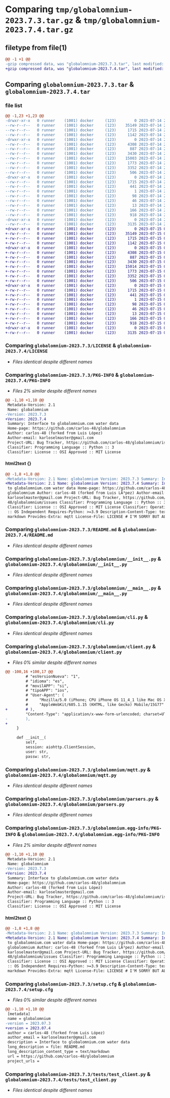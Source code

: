 # Comparing `tmp/globalomnium-2023.7.3.tar.gz` & `tmp/globalomnium-2023.7.4.tar.gz`

## filetype from file(1)

```diff
@@ -1 +1 @@
-gzip compressed data, was "globalomnium-2023.7.3.tar", last modified: Fri Jul 14 23:58:33 2023, max compression
+gzip compressed data, was "globalomnium-2023.7.4.tar", last modified: Sat Jul 15 00:07:02 2023, max compression
```

## Comparing `globalomnium-2023.7.3.tar` & `globalomnium-2023.7.4.tar`

### file list

```diff
@@ -1,23 +1,23 @@
-drwxr-xr-x   0 runner    (1001) docker     (123)        0 2023-07-14 23:58:33.980594 globalomnium-2023.7.3/
--rw-r--r--   0 runner    (1001) docker     (123)    35149 2023-07-14 23:58:23.000000 globalomnium-2023.7.3/LICENSE
--rw-r--r--   0 runner    (1001) docker     (123)     1715 2023-07-14 23:58:33.980594 globalomnium-2023.7.3/PKG-INFO
--rw-r--r--   0 runner    (1001) docker     (123)     1142 2023-07-14 23:58:23.000000 globalomnium-2023.7.3/README.md
-drwxr-xr-x   0 runner    (1001) docker     (123)        0 2023-07-14 23:58:33.980594 globalomnium-2023.7.3/globalomnium/
--rw-r--r--   0 runner    (1001) docker     (123)     4308 2023-07-14 23:58:23.000000 globalomnium-2023.7.3/globalomnium/__init__.py
--rw-r--r--   0 runner    (1001) docker     (123)      887 2023-07-14 23:58:23.000000 globalomnium-2023.7.3/globalomnium/__main__.py
--rw-r--r--   0 runner    (1001) docker     (123)     3430 2023-07-14 23:58:23.000000 globalomnium-2023.7.3/globalomnium/cli.py
--rw-r--r--   0 runner    (1001) docker     (123)    15003 2023-07-14 23:58:23.000000 globalomnium-2023.7.3/globalomnium/client.py
--rw-r--r--   0 runner    (1001) docker     (123)     1773 2023-07-14 23:58:23.000000 globalomnium-2023.7.3/globalomnium/mqtt.py
--rw-r--r--   0 runner    (1001) docker     (123)     3352 2023-07-14 23:58:23.000000 globalomnium-2023.7.3/globalomnium/parsers.py
--rw-r--r--   0 runner    (1001) docker     (123)      506 2023-07-14 23:58:23.000000 globalomnium-2023.7.3/globalomnium/types.py
-drwxr-xr-x   0 runner    (1001) docker     (123)        0 2023-07-14 23:58:33.980594 globalomnium-2023.7.3/globalomnium.egg-info/
--rw-r--r--   0 runner    (1001) docker     (123)     1715 2023-07-14 23:58:33.000000 globalomnium-2023.7.3/globalomnium.egg-info/PKG-INFO
--rw-r--r--   0 runner    (1001) docker     (123)      441 2023-07-14 23:58:33.000000 globalomnium-2023.7.3/globalomnium.egg-info/SOURCES.txt
--rw-r--r--   0 runner    (1001) docker     (123)        1 2023-07-14 23:58:33.000000 globalomnium-2023.7.3/globalomnium.egg-info/dependency_links.txt
--rw-r--r--   0 runner    (1001) docker     (123)       98 2023-07-14 23:58:33.000000 globalomnium-2023.7.3/globalomnium.egg-info/entry_points.txt
--rw-r--r--   0 runner    (1001) docker     (123)       46 2023-07-14 23:58:33.000000 globalomnium-2023.7.3/globalomnium.egg-info/requires.txt
--rw-r--r--   0 runner    (1001) docker     (123)       13 2023-07-14 23:58:33.000000 globalomnium-2023.7.3/globalomnium.egg-info/top_level.txt
--rw-r--r--   0 runner    (1001) docker     (123)      166 2023-07-14 23:58:23.000000 globalomnium-2023.7.3/pyproject.toml
--rw-r--r--   0 runner    (1001) docker     (123)      918 2023-07-14 23:58:33.984595 globalomnium-2023.7.3/setup.cfg
-drwxr-xr-x   0 runner    (1001) docker     (123)        0 2023-07-14 23:58:33.980594 globalomnium-2023.7.3/tests/
--rw-r--r--   0 runner    (1001) docker     (123)     3135 2023-07-14 23:58:23.000000 globalomnium-2023.7.3/tests/test_client.py
+drwxr-xr-x   0 runner    (1001) docker     (123)        0 2023-07-15 00:07:02.939720 globalomnium-2023.7.4/
+-rw-r--r--   0 runner    (1001) docker     (123)    35149 2023-07-15 00:06:53.000000 globalomnium-2023.7.4/LICENSE
+-rw-r--r--   0 runner    (1001) docker     (123)     1715 2023-07-15 00:07:02.939720 globalomnium-2023.7.4/PKG-INFO
+-rw-r--r--   0 runner    (1001) docker     (123)     1142 2023-07-15 00:06:53.000000 globalomnium-2023.7.4/README.md
+drwxr-xr-x   0 runner    (1001) docker     (123)        0 2023-07-15 00:07:02.939720 globalomnium-2023.7.4/globalomnium/
+-rw-r--r--   0 runner    (1001) docker     (123)     4308 2023-07-15 00:06:53.000000 globalomnium-2023.7.4/globalomnium/__init__.py
+-rw-r--r--   0 runner    (1001) docker     (123)      887 2023-07-15 00:06:53.000000 globalomnium-2023.7.4/globalomnium/__main__.py
+-rw-r--r--   0 runner    (1001) docker     (123)     3430 2023-07-15 00:06:53.000000 globalomnium-2023.7.4/globalomnium/cli.py
+-rw-r--r--   0 runner    (1001) docker     (123)    15014 2023-07-15 00:06:53.000000 globalomnium-2023.7.4/globalomnium/client.py
+-rw-r--r--   0 runner    (1001) docker     (123)     1773 2023-07-15 00:06:53.000000 globalomnium-2023.7.4/globalomnium/mqtt.py
+-rw-r--r--   0 runner    (1001) docker     (123)     3352 2023-07-15 00:06:53.000000 globalomnium-2023.7.4/globalomnium/parsers.py
+-rw-r--r--   0 runner    (1001) docker     (123)      506 2023-07-15 00:06:53.000000 globalomnium-2023.7.4/globalomnium/types.py
+drwxr-xr-x   0 runner    (1001) docker     (123)        0 2023-07-15 00:07:02.939720 globalomnium-2023.7.4/globalomnium.egg-info/
+-rw-r--r--   0 runner    (1001) docker     (123)     1715 2023-07-15 00:07:02.000000 globalomnium-2023.7.4/globalomnium.egg-info/PKG-INFO
+-rw-r--r--   0 runner    (1001) docker     (123)      441 2023-07-15 00:07:02.000000 globalomnium-2023.7.4/globalomnium.egg-info/SOURCES.txt
+-rw-r--r--   0 runner    (1001) docker     (123)        1 2023-07-15 00:07:02.000000 globalomnium-2023.7.4/globalomnium.egg-info/dependency_links.txt
+-rw-r--r--   0 runner    (1001) docker     (123)       98 2023-07-15 00:07:02.000000 globalomnium-2023.7.4/globalomnium.egg-info/entry_points.txt
+-rw-r--r--   0 runner    (1001) docker     (123)       46 2023-07-15 00:07:02.000000 globalomnium-2023.7.4/globalomnium.egg-info/requires.txt
+-rw-r--r--   0 runner    (1001) docker     (123)       13 2023-07-15 00:07:02.000000 globalomnium-2023.7.4/globalomnium.egg-info/top_level.txt
+-rw-r--r--   0 runner    (1001) docker     (123)      166 2023-07-15 00:06:53.000000 globalomnium-2023.7.4/pyproject.toml
+-rw-r--r--   0 runner    (1001) docker     (123)      918 2023-07-15 00:07:02.939720 globalomnium-2023.7.4/setup.cfg
+drwxr-xr-x   0 runner    (1001) docker     (123)        0 2023-07-15 00:07:02.939720 globalomnium-2023.7.4/tests/
+-rw-r--r--   0 runner    (1001) docker     (123)     3135 2023-07-15 00:06:53.000000 globalomnium-2023.7.4/tests/test_client.py
```

### Comparing `globalomnium-2023.7.3/LICENSE` & `globalomnium-2023.7.4/LICENSE`

 * *Files identical despite different names*

### Comparing `globalomnium-2023.7.3/PKG-INFO` & `globalomnium-2023.7.4/PKG-INFO`

 * *Files 2% similar despite different names*

```diff
@@ -1,10 +1,10 @@
 Metadata-Version: 2.1
 Name: globalomnium
-Version: 2023.7.3
+Version: 2023.7.4
 Summary: Interface to globalomnium.com water data
 Home-page: https://github.com/carlos-48/globalomnium
 Author: carlos-48 (forked from Luis López)
 Author-email: karloselmaster@gmail.com
 Project-URL: Bug Tracker, https://github.com/carlos-48/globalomnium/issues
 Classifier: Programming Language :: Python :: 3
 Classifier: License :: OSI Approved :: MIT License
```

#### html2text {}

```diff
@@ -1,8 +1,8 @@
-Metadata-Version: 2.1 Name: globalomnium Version: 2023.7.3 Summary: Interface
+Metadata-Version: 2.1 Name: globalomnium Version: 2023.7.4 Summary: Interface
 to globalomnium.com water data Home-page: https://github.com/carlos-48/
 globalomnium Author: carlos-48 (forked from Luis LÃ³pez) Author-email:
 karloselmaster@gmail.com Project-URL: Bug Tracker, https://github.com/carlos-
 48/globalomnium/issues Classifier: Programming Language :: Python :: 3
 Classifier: License :: OSI Approved :: MIT License Classifier: Operating System
 :: OS Independent Requires-Python: >=3.9 Description-Content-Type: text/
 markdown Provides-Extra: mqtt License-File: LICENSE # I'M SORRY BUT ALL
```

### Comparing `globalomnium-2023.7.3/README.md` & `globalomnium-2023.7.4/README.md`

 * *Files identical despite different names*

### Comparing `globalomnium-2023.7.3/globalomnium/__init__.py` & `globalomnium-2023.7.4/globalomnium/__init__.py`

 * *Files identical despite different names*

### Comparing `globalomnium-2023.7.3/globalomnium/__main__.py` & `globalomnium-2023.7.4/globalomnium/__main__.py`

 * *Files identical despite different names*

### Comparing `globalomnium-2023.7.3/globalomnium/cli.py` & `globalomnium-2023.7.4/globalomnium/cli.py`

 * *Files identical despite different names*

### Comparing `globalomnium-2023.7.3/globalomnium/client.py` & `globalomnium-2023.7.4/globalomnium/client.py`

 * *Files 0% similar despite different names*

```diff
@@ -100,16 +100,17 @@
         # "esVersionNueva": "1",
         # "idioma": "es",
         # "movilAPP": "si",
         # "tipoAPP": "ios",
         # "User-Agent": (
         #     "Mozilla/5.0 (iPhone; CPU iPhone OS 11_4_1 like Mac OS X) "
         #     "AppleWebKit/605.1.15 (KHTML, like Gecko) Mobile/15G77"
+        # ),
         "Content-Type": "application/x-www-form-urlencoded; charset=UTF-8",
-        ),
+        
     }
 
     def __init__(
         self,
         session: aiohttp.ClientSession,
         user: str,
         passw: str,
```

### Comparing `globalomnium-2023.7.3/globalomnium/mqtt.py` & `globalomnium-2023.7.4/globalomnium/mqtt.py`

 * *Files identical despite different names*

### Comparing `globalomnium-2023.7.3/globalomnium/parsers.py` & `globalomnium-2023.7.4/globalomnium/parsers.py`

 * *Files identical despite different names*

### Comparing `globalomnium-2023.7.3/globalomnium.egg-info/PKG-INFO` & `globalomnium-2023.7.4/globalomnium.egg-info/PKG-INFO`

 * *Files 2% similar despite different names*

```diff
@@ -1,10 +1,10 @@
 Metadata-Version: 2.1
 Name: globalomnium
-Version: 2023.7.3
+Version: 2023.7.4
 Summary: Interface to globalomnium.com water data
 Home-page: https://github.com/carlos-48/globalomnium
 Author: carlos-48 (forked from Luis López)
 Author-email: karloselmaster@gmail.com
 Project-URL: Bug Tracker, https://github.com/carlos-48/globalomnium/issues
 Classifier: Programming Language :: Python :: 3
 Classifier: License :: OSI Approved :: MIT License
```

#### html2text {}

```diff
@@ -1,8 +1,8 @@
-Metadata-Version: 2.1 Name: globalomnium Version: 2023.7.3 Summary: Interface
+Metadata-Version: 2.1 Name: globalomnium Version: 2023.7.4 Summary: Interface
 to globalomnium.com water data Home-page: https://github.com/carlos-48/
 globalomnium Author: carlos-48 (forked from Luis LÃ³pez) Author-email:
 karloselmaster@gmail.com Project-URL: Bug Tracker, https://github.com/carlos-
 48/globalomnium/issues Classifier: Programming Language :: Python :: 3
 Classifier: License :: OSI Approved :: MIT License Classifier: Operating System
 :: OS Independent Requires-Python: >=3.9 Description-Content-Type: text/
 markdown Provides-Extra: mqtt License-File: LICENSE # I'M SORRY BUT ALL
```

### Comparing `globalomnium-2023.7.3/setup.cfg` & `globalomnium-2023.7.4/setup.cfg`

 * *Files 0% similar despite different names*

```diff
@@ -1,10 +1,10 @@
 [metadata]
 name = globalomnium
-version = 2023.07.3
+version = 2023.07.4
 author = carlos-48 (forked from Luis López)
 author_email = karloselmaster@gmail.com
 description = Interface to globalomnium.com water data
 long_description = file: README.md
 long_description_content_type = text/markdown
 url = https://github.com/carlos-48/globalomnium
 project_urls =
```

### Comparing `globalomnium-2023.7.3/tests/test_client.py` & `globalomnium-2023.7.4/tests/test_client.py`

 * *Files identical despite different names*

